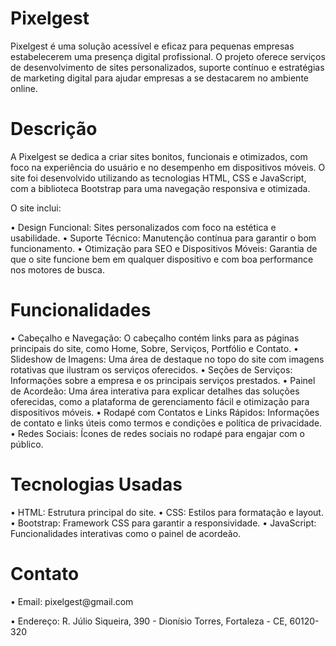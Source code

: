 # Pixelgest
Pixelgest é uma solução acessível e eficaz para pequenas empresas estabelecerem uma presença digital profissional. O projeto oferece serviços de desenvolvimento de sites personalizados, suporte contínuo e estratégias de marketing digital para ajudar empresas a se destacarem no ambiente online.

# Descrição
A Pixelgest se dedica a criar sites bonitos, funcionais e otimizados, com foco na experiência do usuário e no desempenho em dispositivos móveis. O site foi desenvolvido utilizando as tecnologias HTML, CSS e JavaScript, com a biblioteca Bootstrap para uma navegação responsiva e otimizada.

O site inclui:

• Design Funcional: Sites personalizados com foco na estética e usabilidade.
• Suporte Técnico: Manutenção contínua para garantir o bom funcionamento.
• Otimização para SEO e Dispositivos Móveis: Garantia de que o site funcione bem em qualquer dispositivo e com boa performance nos motores de busca.

# Funcionalidades
• Cabeçalho e Navegação: O cabeçalho contém links para as páginas principais do site, como Home, Sobre, Serviços, Portfólio e Contato.
• Slideshow de Imagens: Uma área de destaque no topo do site com imagens rotativas que ilustram os serviços oferecidos.
• Seções de Serviços: Informações sobre a empresa e os principais serviços prestados.
• Painel de Acordeão: Uma área interativa para explicar detalhes das soluções oferecidas, como a plataforma de gerenciamento fácil e otimização para dispositivos móveis.
• Rodapé com Contatos e Links Rápidos: Informações de contato e links úteis como termos e condições e política de privacidade.
• Redes Sociais: Ícones de redes sociais no rodapé para engajar com o público.

# Tecnologias Usadas
• HTML: Estrutura principal do site.
• CSS: Estilos para formatação e layout.
• Bootstrap: Framework CSS para garantir a responsividade.
• JavaScript: Funcionalidades interativas como o painel de acordeão.

# Contato
<p>• Email: pixelgest@gmail.com</p>
<p>• Endereço: R. Júlio Siqueira, 390 - Dionísio Torres, Fortaleza - CE, 60120-320</p>